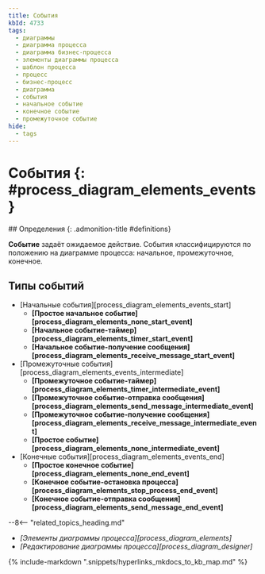 ```yaml
---
title: События
kbId: 4733
tags:
  - диаграммы
  - диаграмма процесса
  - диаграмма бизнес-процесса
  - элементы диаграммы процесса
  - шаблон процесса
  - процесс
  - бизнес-процесс
  - диаграмма
  - события
  - начальное событие
  - конечное событие
  - промежуточное событие
hide:
  - tags
---
```


# События {: #process_diagram_elements_events}

<div class="admonition question" markdown="block">
## Определения {: .admonition-title #definitions}

**Событие** задаёт ожидаемое действие. События классифицируются по положению на диаграмме процесса: начальное, промежуточное, конечное.

</div>

## Типы событий

* [Начальные события][process_diagram_elements_events_start]
    * **[Простое начальное событие][process_diagram_elements_none_start_event]**
    * **[Начальное событие-таймер][process_diagram_elements_timer_start_event]**
    * **[Начальное событие-получение сообщения][process_diagram_elements_receive_message_start_event]**
* [Промежуточные события][process_diagram_elements_events_intermediate]
    * **[Промежуточное событие-таймер][process_diagram_elements_timer_intermediate_event]**
    * **[Промежуточное событие-отправка сообщения][process_diagram_elements_send_message_intermediate_event]**
    * **[Промежуточное событие-получение сообщения][process_diagram_elements_receive_message_intermediate_event]**
    * **[Простое событие][process_diagram_elements_none_intermediate_event]**
* [Конечные события][process_diagram_elements_events_end]
    * **[Простое конечное событие][process_diagram_elements_none_end_event]**
    * **[Конечное событие-остановка процесса][process_diagram_elements_stop_process_end_event]**
    * **[Конечное событие-отправка сообщения][process_diagram_elements_send_message_end_event]**

<div class="relatedTopics" markdown="block">

--8<-- "related_topics_heading.md"

- _[Элементы диаграммы процесса][process_diagram_elements]_
- _[Редактирование диаграммы процесса][process_diagram_designer]_

</div>

{% include-markdown ".snippets/hyperlinks_mkdocs_to_kb_map.md" %}

